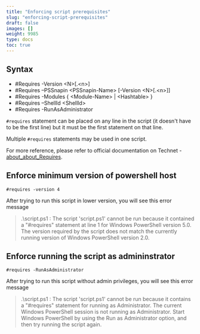 ```yaml
---
title: "Enforcing script prerequisites"
slug: "enforcing-script-prerequisites"
draft: false
images: []
weight: 9985
type: docs
toc: true
---
```


## Syntax
- #Requires -Version \<N>[.\<n>] 
- #Requires –PSSnapin \<PSSnapin-Name> [-Version \<N>[.\<n>]]
- #Requires -Modules { \<Module-Name> | \<Hashtable> } 
- #Requires –ShellId \<ShellId>
- #Requires -RunAsAdministrator

`#requires` statement can be placed on any line in the script (it doesn't have to be the first line) but it must be the first statement on that line.  

Multiple `#requires` statements may be used in one script.

For more reference, please refer to official documentation on Technet -  [about_about_Requires](https://technet.microsoft.com/en-us/library/hh847765(v=wps.620).aspx).

## Enforce minimum version of powershell host
    #requires -version 4

After trying to run this script in lower version, you will see this error message

> .\script.ps1 : The script 'script.ps1' cannot be run because it contained a "#requires" statement at line 1 for Windows PowerShell version 5.0. The version required by the script does not match the currently running version of Windows PowerShell version 2.0.

## Enforce running the script as admininstrator
<!-- if version [gte 4.0] -->
    #requires -RunAsAdministrator


After trying to run this script without admin privileges, you will see this error message

> .\script.ps1 : The script 'script.ps1' cannot be run because it contains a "#requires" statement for running as Administrator. The current Windows PowerShell session is not running as Administrator. Start Windows PowerShell by using the Run as Administrator option, and then try running the script again.

<!-- end version if -->


